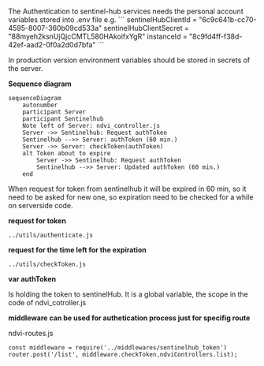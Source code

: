 <br>
The Authentication to sentinel-hub services needs the personal account variables stored into .env file
e.g.
```
sentinelHubClientId = "6c9c641b-cc70-4595-8007-360b09cd533a"
sentinelHubClientSecret = "88myeh2ksnUjQjcCMTL580HAkoifxYgR"
instanceId = "8c9fd4ff-f38d-42ef-aad2-0f0a2d0d7bfa"
```

In production version environment variables should be stored in secrets of the server.


**Sequence diagram**

```mermaid
sequenceDiagram
    autonumber
    participant Server
    participant Sentinelhub
    Note left of Server: ndvi_controller.js
    Server ->> Sentinelhub: Request authToken
    Sentinelhub -->> Server: authToken (60 min.)
    Server ->> Server: checkToken(authToken)
    alt Token about to expire
        Server ->> Sentinelhub: Request authToken
        Sentinelhub -->> Server: Updated authToken (60 min.)
    end
```

When request for token from sentinelhub it will be expired in 60 min, so it need to be asked for new one, so expiration need to be checked for a while on serverside code.


**request for token**

```../utils/authenticate.js```

**request for the time left for the expiration**

```../utils/checkToken.js```

**var authToken** 

Is holding the token to sentinelHub. 
It is a global variable, the scope in the code of ndvi_cotroller.js

**middleware can be used for authetication process just for specifig route**

ndvi-routes.js
```
const middleware = require('../middlewares/sentinelhub_token')
router.post('/list', middleware.checkToken,ndviControllers.list);
```

